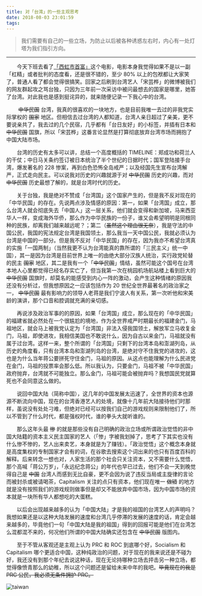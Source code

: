 ```yaml
---
title: 对「台湾」的一些主观思考
date: 2018-08-03 23:01:59
tags:
---
```



> 我们需要有自己的一些立场，为防止以后被各种诱惑左右时，内心有一处灯塔为我们指引方向。


---------

&emsp;&emsp;今天下班去看了[「西虹市首富」](https://movie.douban.com/subject/27605698/)这个电影，电影本身我觉得如果不是以一副「杠精」或者批判的态度看，还是很不错的，至少 80% 以上的包袱都让大家笑了，普通人看了都会觉得很搞笑。回家之后刷到台湾艺人「宋芸桦」的微博被我们的网友群起攻之骂台独，只因为三年前一次采访中被问最想去的国家是哪里，她答了台湾。对此我也是感到挺诧异的，就来随便记录一下我心中的台湾。



&emsp;&emsp; ~~中华民国~~ 台湾，我真的很喜欢的一块地方，也是目前我唯一去过的非我党实际掌权的 ~~国家~~ 地区。但相信去过台湾的人都知道，台湾人亲日超过了亲美，更不要说亲共了，我去过的几个民宿，几乎都有「台日友好」的小标签，并插有日本和 ~~中华民国~~ 国旗，所以「宋芸桦」这番言论显然是打算彻底放弃台湾市场而拥抱了中国大陆市场。

<!--more-->

&emsp;&emsp;台湾的历史有太多可以讲，总结一个高度概括的 TIMELINE：郑成功和荷兰人的干仗；中日马关条约签订被日本统治了半个世纪的日据时代；国军登陆接手台湾，爆发著名的 228 惨案，再到白色恐怖全岛戒严；以及经国先生宣布台湾解严，正式走向民主。可以说我对历史的兴趣就源于对 ~~中华民国~~ 历史的兴趣，而对 ~~中华民国~~ 历史最想了解的，就是台湾时代的历史。

&emsp;&emsp;关于台独，我是绝对不赞成「台湾国」这个国家产生的，但是我不反对现在的「中华民国」的存在。先说两点涉及情感的原因：第一，如果「台湾国」成立，那么台湾人就会彻底失去「中国人」这一层关系，他们就会变得和新加坡，马来西亚华人一样，变成海外华侨，那么作为中华民族的一份子，谁又会希望明明是同根同种的民族，却离我们越来越远呢？；第二（~~虽然这个理由很无奈~~），我是守法的中国公民，我国的宪法规定台湾是我国领土，那么我当一天中国公民，我就必须认为台湾是中国的一部分。但是我不反对「中华民国」的存在，因为我亦不希望台湾真的实施「一国两制」（当然我更不认为台湾能真的靠所谓的「三民主义」统一中国），其一是因为台湾是目前世界上唯一的由绝大部分汉族人统治，实行政党轮替的民主 ~~国家~~ 地区，其二是我有一个「~~中华民国~~」情结，虽然可能这个国号在台湾本地人心里都觉得已经名存实亡了，但当我第一次在桃园机场航站楼上看到巨大的 ~~中华民国~~ 国旗时，却莫名的能感受到内心一阵的激动，会产生这种情绪的原因我还没有分析过，但我想原因之一应该包括作为 20 世纪全世界最著名的政治家之一， ~~中华民国~~ 最有影响力的领导人老蒋是我们宁波人有关系，第一次听他和宋美龄的演讲，那个口音和腔调就充满的亲切感。

&emsp;&emsp;再说涉及政治军事的的原因，如果「台湾国」成立，那么现在的「中华民国」的福建省就必然处在一个很尴尬的境地，作为全世界戒严时期最长的福建金门，马祖地区，就会马上被我党认定为「台湾国」非法入侵我国领土，解放军立马收复金门，马祖，即使进攻，我相信美国也不敢说什么，因为自古以来金门，马祖就没有属于过台湾。这样一来，整个所谓的「台湾国」只剩下的台湾本岛和澎湖列岛，从历史的角度看，只有台湾本岛和澎湖列岛的台湾，是绝对守不住我党的进攻的，这也是为什么当年蒋公要拼死守住金门，马祖的原因。从这点也能理解为什么民进党在金门，马祖的投票率会那么低。所以我认为，只要金门，马祖不被「中华民国」政府抛弃，台湾就不可能独立。那么金门，马祖可能会被抛弃吗？我想国民党就算死也不会同意这么做的。

&emsp;&emsp;说回中国大陆（简称中国），这几年的中国发展太迅速了，全世界的资本也源源不断流向中国，现在的台湾香港艺人的处境，就像十几年前大陆接待他们时那样，虽说没有处处刁难，但绝对已经可以按我们自己的游戏规则来限制他们了，所以不管到了什么时代，都是强权时代，谁的拳头大就听谁的。

&emsp;&emsp;那么这年头最 ~~惨~~ 的就是那些没有自己明确的政治立场或所谓政治觉悟的非中国大陆籍的资本主义民主国家的艺人（「惨」字被我划掉了，思考了下其实也没有什么惨不惨的，艺人出来卖艺，本身就是为了赚钱）。「政治觉悟」这个概念本身就是高度集权的专制国家才会有的词，在谷歌去搜索这个词出来的也只有百度百科的解释。后来转念一想也对，人家生活的那个社会只关注资本，又不需要什么觉悟，那个高喊「蒋公万岁」，「永远纪念蒋公」的年代也早已过去，他们不会一天到晚觉得自己是 ~~中国~~ 台湾人而感到无比自豪，更不会因为说了违反当局或主旋律的言论而被封杀或被请喝茶，Capitalism 关注的点只有资本，他们现在唯一 ~~做错~~ 的地方就是没有按照我们的游戏规则做事但是却又不能放弃中国市场，因为中国市场的资本就是一块所有华人都想吃的大蛋糕。

&emsp;&emsp;以后会出现越来越多的认为「中国大陆」才是我的祖国的台湾艺人的声明吗？我想如果还是以这种大陆发展的速度和台湾几乎停滞的发展的速度的话，肯定会越来越多的，毕竟他们一句「中国大陆是我的祖国」得到的回报可能是他们在台湾怎么混都混不来的，何况他们所谓的中国大陆确实还包含在 ~~中华民国~~ 版图内。

&emsp;&emsp;至于不管从客观还是主观上认为 PRC 和 ROC 到底哪个好，Socialism 和 Capitalism 哪个更适合中国，这种纯政治的问题，对于现在的我来说还是不碰为好，我还没有到那个年纪去说这种话，现在无论持哪种立场去抨击另一种立场，都觉得像愤青那么的幼稚，所以这个问题还是留给未来中年的我吧。~~毕竟现在的我是 PRC 公民，我必须无条件拥护 PRC。~~

![taiwan](https://timeline229-image.oss-cn-hangzhou.aliyuncs.com/thinking-of-taiwan/1533973122.JPG)
